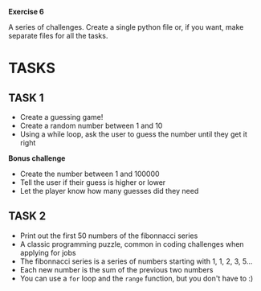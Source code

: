 **Exercise 6**

A series of challenges.
Create a single python file or, if you want, make separate files for all the tasks.

# TASKS

## TASK 1

- Create a guessing game!
- Create a random number between 1 and 10
- Using a while loop, ask the user to guess the number until they get it right

**Bonus challenge**
- Create the number between 1 and 100000
- Tell the user if their guess is higher or lower
- Let the player know how many guesses did they need

## TASK 2

- Print out the first 50 numbers of the fibonnacci series
- A classic programming puzzle, common in coding challenges when applying for jobs
- The fibonnacci series is a series of numbers starting with 1, 1, 2, 3, 5...
- Each new number is the sum of the previous two numbers
- You can use a `for` loop and the `range` function, but you don't have to :)
